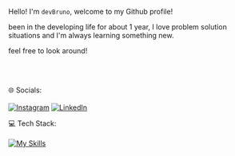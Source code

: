 Hello! I'm `devBruno`, welcome to my Github profile!

been in the developing life for about 1 year, I love problem solution situations and I'm always learning something new.

feel free to look around!

</br>
</br>


🌐 Socials:
</br>
</br>
[![Instagram](https://img.shields.io/badge/Instagram-%23E4405F.svg?logo=Instagram&logoColor=white)](https://www.instagram.com/gustavo_locutor) [![LinkedIn](https://img.shields.io/badge/LinkedIn-%230077B5.svg?logo=linkedin&logoColor=white)](https://www.linkedin.com/in/gustavo-bruno-90344a272/) 

💻 Tech Stack:
</br>
</br>
[![My Skills](https://skillicons.dev/icons?i=js,python,java,html,css,c,figma,tailwind,react,php,fastapi,postman,-)](https://skillicons.dev)


<!-- Proudly created with GPRM ( https://gprm.itsvg.in ) -->
